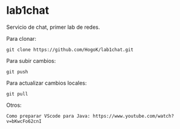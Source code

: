 # lab1chat
Servicio de chat, primer lab de redes.

Para clonar:
````
git clone https://github.com/HogoK/lab1chat.git
````
Para subir cambios:
````
git push
````
Para actualizar cambios locales:
````
git pull
````

Otros:
````
Como preparar VScode para Java: https://www.youtube.com/watch?v=bKwcFo62cnI
````